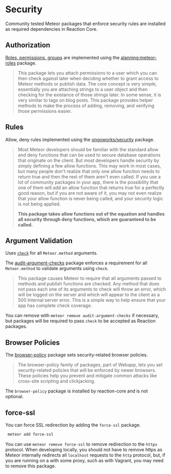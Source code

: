 # Security

Community tested Meteor packages that enforce security rules are installed as required dependencies in Reaction Core.

## Authorization

[Roles, permissions, groups](/developer/architecture/permissions.md) are implemented using the [alanning:meteor-roles](https://github.com/alanning/meteor-roles) package.

> This package lets you attach permissions to a user which you can then check against later when deciding whether to grant access to Meteor methods or publish data. The core concept is very simple, essentially you are attaching strings to a user object and then checking for the existance of those strings later. In some sense, it is very similar to tags on blog posts. This package provides helper methods to make the process of adding, removing, and verifying those permissions easier.

## Rules

 Allow, deny rules implemented using the [ongoworks/security](https://github.com/ongoworks/meteor-security) package.

> Most Meteor developers should be familiar with the standard allow and deny functions that can be used to secure database operations that originate on the client. But most developers handle security by simply defining a few allow functions. This may work in most cases, but many people don't realize that only one allow function needs to return true and then the rest of them aren't even called. If you use a lot of community packages in your app, there is the possibility that one of them will add an allow function that returns true for a perfectly good reason, but if you are not aware of it, you may not even realize that your allow function is never being called, and your security logic is not being applied.
>
> **This package takes allow functions out of the equation and handles all security through deny functions, which are guaranteed to be called.**

## Argument Validation

Uses [`check`](https://docs.meteor.com/#/full/check) for all `Meteor.method` arguments.

The [audit-argument-checks](http://docs.meteor.com/#/full/auditargumentchecks) package enforces a requirement for all `Meteor.method` to validate arguments using `check`.

> This package causes Meteor to require that all arguments passed to methods and publish functions are checked. Any method that does not pass each one of its arguments to check will throw an error, which will be logged on the server and which will appear to the client as a 500 Internal server error. This is a simple way to help ensure that your app has complete check coverage.

You can remove with `meteor remove audit-argument-checks` if necessary, but packages will be required to pass `check` to be accepted as Reaction packages.

## Browser Policies

The [browser-policy](https://atmospherejs.com/meteor/browser-policy) package sets security-related browser policies.

> The browser-policy family of packages, part of Webapp, lets you set security-related policies that will be enforced by newer browsers. These policies help you prevent and mitigate common attacks like cross-site scripting and clickjacking.

The `browser-policy` package is installed by reaction-core and is not optional.

## force-ssl

You can force SSL redirection by adding the `force-ssl` package.

```sh
 meteor add force-ssl
```

You can use `meteor remove force-ssl` to remove redirection to the `https` protocol. When developing locally, you should not have to remove https as Meteor internally redirects all `localhost` requests to the `http` protocol, but, if you are running on a with some proxy, such as with Vagrant, you may need to remove this package.

